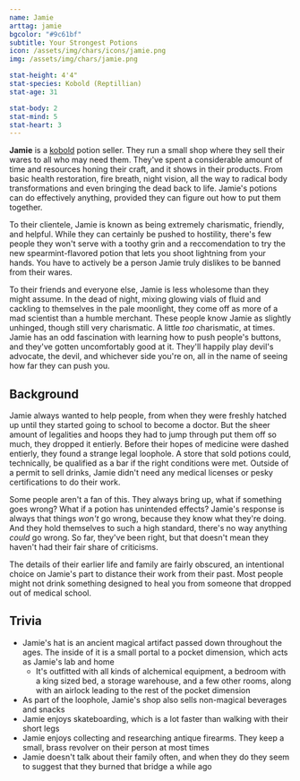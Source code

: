 ```yaml
---
name: Jamie
arttag: jamie
bgcolor: "#9c61bf"
subtitle: Your Strongest Potions
icon: /assets/img/chars/icons/jamie.png
img: /assets/img/chars/jamie.png

stat-height: 4'4"
stat-species: Kobold (Reptillian)
stat-age: 31

stat-body: 2
stat-mind: 5
stat-heart: 3
---
```

**Jamie** is a [kobold](/characters/kobolds.html) potion seller. They run a small shop where they sell their wares to all who may need them. They've spent a considerable amount of time and resources honing their craft, and it shows in their products. From basic health restoration, fire breath, night vision, all the way to radical body transformations and even bringing the dead back to life. Jamie's potions can do effectively anything, provided they can figure out how to put them together.

To their clientele, Jamie is known as being extremely charismatic, friendly, and helpful. While they can certainly be pushed to hostility, there's few people they won't serve with a toothy grin and a reccomendation to try the new spearmint-flavored potion that lets you shoot lightning from your hands. You have to actively be a person Jamie truly dislikes to be banned from their wares.

To their friends and everyone else, Jamie is less wholesome than they might assume. In the dead of night, mixing glowing vials of fluid and cackling to themselves in the pale moonlight, they come off as more of a mad scientist than a humble merchant. These people know Jamie as slightly unhinged, though still very charismatic. A little *too* charismatic, at times. Jamie has an odd fascination with learning how to push people's buttons, and they've gotten uncomfortably good at it. They'll happily play devil's advocate, the devil, and whichever side you're on, all in the name of seeing how far they can push you.

## Background
Jamie always wanted to help people, from when they were freshly hatched up until they started going to school to become a doctor. But the sheer amount of legalities and hoops they had to jump through put them off so much, they dropped it entierly.
Before their hopes of medicine were dashed entierly, they found a strange legal loophole. A store that sold potions could, technically, be qualified as a bar if the right conditions were met. Outside of a permit to sell drinks, Jamie didn't need any medical licenses or pesky certifications to do their work.

Some people aren't a fan of this. They always bring up, what if something goes wrong? What if a potion has unintended effects? Jamie's response is always that things *won't* go wrong, because they know what they're doing. And they hold themselves to such a high standard, there's no way anything *could* go wrong. So far, they've been right, but that doesn't mean they haven't had their fair share of criticisms.

The details of their earlier life and family are fairly obscured, an intentional choice on Jamie's part to distance their work from their past. Most people might not drink something designed to heal you from someone that dropped out of medical school.

## Trivia
 - Jamie's hat is an ancient magical artifact passed down throughout the ages. The inside of it is a small portal to a pocket dimension, which acts as Jamie's lab and home
    - It's outfitted with all kinds of alchemical equipment, a bedroom with a king sized bed, a storage warehouse, and a few other rooms, along with an airlock leading to the rest of the pocket dimension
 - As part of the loophole, Jamie's shop also sells non-magical beverages and snacks
 - Jamie enjoys skateboarding, which is a lot faster than walking with their short legs
 - Jamie enjoys collecting and researching antique firearms. They keep a small, brass revolver on their person at most times
 - Jamie doesn't talk about their family often, and when they do they seem to suggest that they burned that bridge a while ago